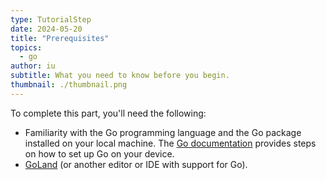 ```yaml
---
type: TutorialStep
date: 2024-05-20
title: "Prerequisites"
topics:
  - go
author: iu
subtitle: What you need to know before you begin.
thumbnail: ./thumbnail.png
---
```


To complete this part, you'll need the following:

- Familiarity with the Go programming language and the Go package installed on your local machine. The [Go documentation](https://go.dev/doc/install) provides steps on how to set up Go on your device.
- [GoLand](https://www.jetbrains.com/go/) (or another editor or IDE with support for Go).
